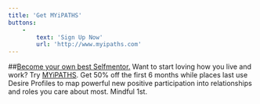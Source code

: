 ```yaml
---
title: 'Get MYiPATHS'
buttons:
    -
        text: 'Sign Up Now'
        url: 'http://www.myipaths.com'
---
```


##[Become your own best Selfmentor.](http://www.mypaths.com)
Want to start loving how you live and work? Try [MYiPATHS](http://www.myipaths.com).
Get <span>50% off the first 6 months while places last</span> use Desire Profiles to map powerful new positive participation into relationships and roles you care about most. <span>Mindful 1st</span>. 